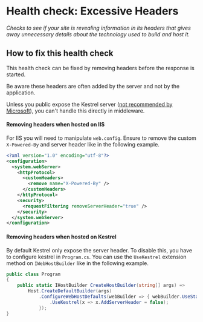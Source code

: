 # Health check: Excessive Headers

_Checks to see if your site is revealing information in its headers that gives away unnecessary details about the technology used to build and host it._

## How to fix this health check
This health check can be fixed by removing headers before the response is started.

Be aware these headers are often added by the server and not by the application.

Unless you public expose the Kestrel server ([not recommended by Microsoft](https://docs.microsoft.com/en-us/aspnet/core/fundamentals/servers/kestrel?view=aspnetcore-2.1&tabs=aspnetcore2x#when-to-use-kestrel-with-a-reverse-proxy)), you can't handle this directly in middleware.
#### Removing headers when hosted on IIS
For IIS you will need to manipulate `web.config`. Ensure to remove the custom `X-Powered-By` and server header like in the following example.
```xml
<?xml version="1.0" encoding="utf-8"?>
<configuration>
  <system.webServer>
    <httpProtocol>
      <customHeaders>
        <remove name="X-Powered-By" />
      </customHeaders>
    </httpProtocol>
    <security>
      <requestFiltering removeServerHeader="true" />
    </security>
  </system.webServer>
</configuration>
```


#### Removing headers when hosted on Kestrel
By default Kestrel only expose the server header. To disable this, you have to configure kestrel in `Program.cs`. You can use the `UseKestrel` extension method on `IWebHostBuilder` like in the following example.
```cs
public class Program
{
    public static IHostBuilder CreateHostBuilder(string[] args) =>
        Host.CreateDefaultBuilder(args)
            .ConfigureWebHostDefaults(webBuilder => { webBuilder.UseStartup<Startup>()
                .UseKestrel(x => x.AddServerHeader = false);
            });
}
```
